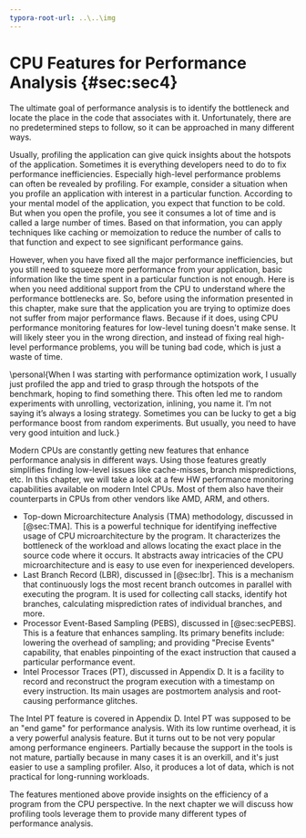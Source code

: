 ```yaml
---
typora-root-url: ..\..\img
---
```


# CPU Features for Performance Analysis {#sec:sec4}

The ultimate goal of performance analysis is to identify the bottleneck and locate the place in the code that associates with it. Unfortunately, there are no predetermined steps to follow, so it can be approached in many different ways. 

Usually, profiling the application can give quick insights about the hotspots of the application. Sometimes it is everything developers need to do to fix performance inefficiencies. Especially high-level performance problems can often be revealed by profiling. For example, consider a situation when you profile an application with interest in a particular function. According to your mental model of the application, you expect that function to be cold. But when you open the profile, you see it consumes a lot of time and is called a large number of times. Based on that information, you can apply techniques like caching or memoization to reduce the number of calls to that function and expect to see significant performance gains.

However, when you have fixed all the major performance inefficiencies, but you still need to squeeze more performance from your application, basic information like the time spent in a particular function is not enough. Here is when you need additional support from the CPU to understand where the performance bottlenecks are. So, before using the information presented in this chapter, make sure that the application you are trying to optimize does not suffer from major performance flaws. Because if it does, using CPU performance monitoring features for low-level tuning doesn't make sense. It will likely steer you in the wrong direction, and instead of fixing real high-level performance problems, you will be tuning bad code, which is just a waste of time.

\personal{When I was starting with performance optimization work, I usually just profiled the app and tried to grasp through the hotspots of the benchmark, hoping to find something there. This often led me to random experiments with unrolling, vectorization, inlining, you name it. I’m not saying it’s always a losing strategy. Sometimes you can be lucky to get a big performance boost from random experiments. But usually, you need to have very good intuition and luck.}

Modern CPUs are constantly getting new features that enhance performance analysis in different ways. Using those features greatly simplifies finding low-level issues like cache-misses, branch mispredictions, etc. In this chapter, we will take a look at a few HW performance monitoring capabilities available on modern Intel CPUs. Most of them also have their counterparts in CPUs from other vendors like AMD, ARM, and others.

* Top-down Microarchitecture Analysis (TMA) methodology, discussed in [@sec:TMA]. This is a powerful technique for identifying ineffective usage of CPU microarchitecture by the program. It characterizes the bottleneck of the workload and allows locating the exact place in the source code where it occurs. It abstracts away intricacies of the CPU microarchitecture and is easy to use even for inexperienced developers.
* Last Branch Record (LBR), discussed in [@sec:lbr]. This is a mechanism that continuously logs the most recent branch outcomes in parallel with executing the program. It is used for collecting call stacks, identify hot branches, calculating misprediction rates of individual branches, and more.
* Processor Event-Based Sampling (PEBS), discussed in [@sec:secPEBS]. This is a feature that enhances sampling. Its primary benefits include: lowering the overhead of sampling; and providing "Precise Events" capability, that enables pinpointing of the exact instruction that caused a particular performance event.
* Intel Processor Traces (PT), discussed in Appendix D. It is a facility to record and reconstruct the program execution with a timestamp on every instruction. Its main usages are postmortem analysis and root-causing performance glitches.

The Intel PT feature is covered in Appendix D. Intel PT was supposed to be an "end game" for performance analysis. With its low runtime overhead, it is a very powerful analysis feature. But it turns out to be not very popular among performance engineers. Partially because the support in the tools is not mature, partially because in many cases it is an overkill, and it's just easier to use a sampling profiler. Also, it produces a lot of data, which is not practical for long-running workloads.

The features mentioned above provide insights on the efficiency of a program from the CPU perspective. In the next chapter we will discuss how profiling tools leverage them to provide many different types of performance analysis.
